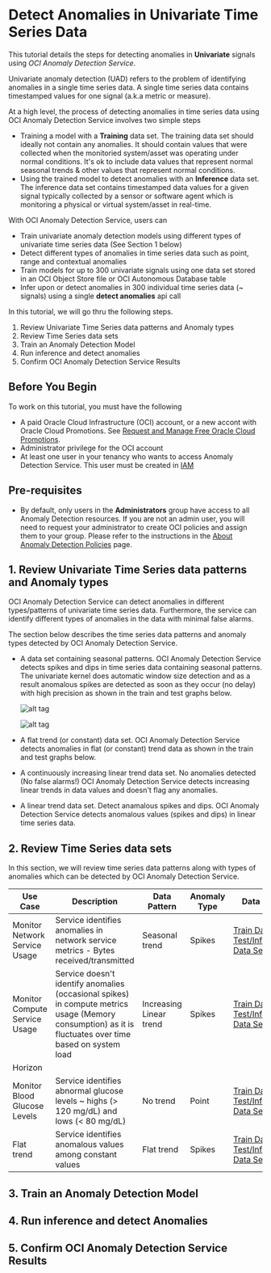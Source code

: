 # Detect Anomalies in Univariate Time Series Data

This tutorial details the steps for detecting anomalies in **Univariate** signals using *OCI Anomaly Detection Service*.

Univariate anomaly detection (UAD) refers to the problem of identifying anomalies in a single time series data.  A single time series data contains timestamped values for one signal (a.k.a metric or measure).

At a high level, the process of detecting anomalies in time series data using OCI Anomaly Detection Service involves two simple steps
- Training a model with a **Training** data set.
  The training data set should ideally not contain any anomalies. It should contain values that were collected when the monitoried system/asset was operating under normal conditions.  It's ok to include data values that represent normal seasonal trends & other values that represent normal conditions. 
- Using the trained model to detect anomalies with an **Inference** data set.
  The inference data set contains timestamped data values for a given signal typically collected by a sensor or software agent which is monitoring a physical or virtual system/asset in real-time.

With OCI Anomaly Detection Service, users can
- Train univariate anomaly detection models using different types of univariate time series data (See Section 1 below)
- Detect different types of anomalies in time series data such as point, range and contextual anomalies
- Train models for up to 300 univariate signals using one data set stored in an OCI Object Store file or OCI Autonomous Database table
- Infer upon or detect anomalies in 300 individual time series data (~ signals) using a single **detect anomalies** api call

In this tutorial, we will go thru the following steps.

1. Review Univariate Time Series data patterns and Anomaly types
2. Review Time Series data sets
3. Train an Anomaly Detection Model
4. Run inference and detect anomalies
5. Confirm OCI Anomaly Detection Service Results

## Before You Begin
To work on this tutorial, you must have the following
- A paid Oracle Cloud Infrastructure (OCI) account, or a new accont with Oracle Cloud Promotions.  See [Request and Manage Free Oracle Cloud Promotions](https://docs.oracle.com/en-us/iaas/Content/GSG/Tasks/signingup.htm).
- Administrator privilege for the OCI account
- At least one user in your tenancy who wants to access Anomaly Detection Service. This user must be created in [IAM](https://docs.oracle.com/en-us/iaas/Content/Identity/Tasks/managingusers.htm)

## Pre-requisites
- By default, only users in the **Administrators** group have access to all Anomaly Detection resources. If you are not an admin user, you will need to request your administrator to create OCI policies and assign them to your group.  Please refer to the instructions in the [About Anomaly Detection Policies](https://docs.oracle.com/en-us/iaas/Content/anomaly/using/policies.htm) page.

## 1. Review Univariate Time Series data patterns and Anomaly types
   OCI Anomaly Detection Service can detect anomalies in different types/patterns of univariate time series data.  Furthermore, the service can identify different types of anomalies in the data with minimal false alarms.

   The section below describes the time series data patterns and anomaly types detected by OCI Anomaly Detection Service.

   - A data set containing seasonal patterns.
     OCI Anomaly Detection Service detects spikes and dips in time series data containing seasonal patterns. The univariate kernel does automatic window size detection and as a result anomalous spikes are detected as soon as they occur (no delay) with high precision as shown in the train and test graphs below.

     ![alt tag](./images/A-01.PNG)

     ![alt tag](./images/A-01.PNG)

   - A flat trend (or constant) data set.
     OCI Anomaly Detection Service detects anomalies in flat (or constant) trend data as shown in the train and test graphs below. 

   - A continuously increasing linear trend data set. No anomalies detected (No false alarms!)
     OCI Anomaly Detection Service detects increasing linear trends in data values and doesn't flag any anomalies. 

   - A linear trend data set. Detect anamalous spikes and dips.
     OCI Anomaly Detection Service detects anomalous values (spikes and dips) in linear time series data.

## 2. Review Time Series data sets
   In this section, we will review time series data patterns along with types of anomalies which can be detected by OCI Anomaly Detection Service.

   Use Case | Description | Data Pattern | Anomaly Type | Data Sets
   -------- | ----------- | ------------ | ------------ | ---------
   Monitor Network Service Usage | Service identifies anomalies in network service metrics - Bytes received/transmitted | Seasonal trend | Spikes | [Train Data Set](./data/network_svc_usage_train.csv) [Test/Inference Data Set](./data/network_svc_usage_test.csv)
   Monitor Compute Service Usage | Service doesn't identify anomalies (occasional spikes) in compute metrics usage (Memory consumption) as it is fluctuates over time based on system load | Increasing Linear trend | Spikes | [Train Data Set](./data/database_vm_train.csv) [Test/Inference Data Set](./data/database_vm_test.csv)
   Horizon | | | |
   Monitor Blood Glucose Levels | Service identifies abnormal glucose levels ~ highs (> 120 mg/dL) and lows (< 80 mg/dL) | No trend | Point | [Train Data Set](./data/ad-diabetes-train.csv) [Test/Inference Data Set](./data/ad-diabetes-test.csv)
   Flat trend | Service identifies anomalous values among constant values | Flat trend | Spikes | [Train Data Set](./data/simple_flat_train.csv) [Test/Inference Data Set](./data/simple_flat_test.csv)

## 3. Train an Anomaly Detection Model

## 4. Run inference and detect Anomalies

## 5. Confirm OCI Anomaly Detection Service Results
